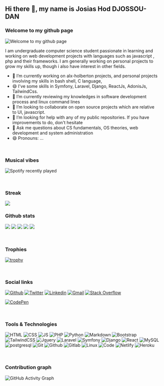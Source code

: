 ## Hi there 👋, my name is Josias Hod DJOSSOU-DAN


### Welcome to my github page
![Welcome to my github page ](https://i.pinimg.com/564x/6e/47/5f/6e475f07c727d798133f2621907cb1aa.jpg)


I am undergraduate computer science student passionate in learning and working on web development projects with languages such as javascript , php and their frameworks. I am generally working on personal projects to grow my skills up, though i also have interest in other fields.

- 🔭 I’m currently working on alx-holberton projects, and personal projects involving my skills in bash shell, C language,
- 😄 I've some skills in Symfony, Laravel, Django, ReactJs, AdonisJs, TailwindCss. 
- 🌱 I’m currently reviewing my knowledges in software development process and linux command lines
- 👯 I’m looking to collaborate on open source projects which are relative to UI, javascript.  
- 🤔 I’m looking for help with any of my public repositories. If you have improvements to do, don't hesitate
- 💬 Ask me questions about CS fundamentals, OS theories, web development and system administration   
- 😄 Pronouns: ...

<br>

### Musical vibes

![Spotify recently played](https://spotify-recently-played-readme.vercel.app/api?user=6vi0wybax2e9k9i29cs8rua8m&unique={true|1|on|yes})


<br>

### Streak

<a href="https://github-readme-streak-stats.herokuapp.com/?user=josiashod">
  <img align="center" src="https://github-readme-streak-stats.herokuapp.com/?user=josiashod" />
</a>

<br>

### Github stats

![](https://github-profile-summary-cards.vercel.app/api/cards/profile-details?username=josiashod&theme=solarized)
![](https://github-profile-summary-cards.vercel.app/api/cards/repos-per-language?username=josiashod&theme=solarized) 
![](https://github-profile-summary-cards.vercel.app/api/cards/most-commit-language?username=josiashod&theme=solarized)
![](https://github-profile-summary-cards.vercel.app/api/cards/stats?username=josiashod&theme=solarized)
![](https://github-profile-summary-cards.vercel.app/api/cards/productive-time?username=josiashod&theme=solarized)


<br>

### Trophies
[![trophy](https://github-profile-trophy.vercel.app/?username=josiashod&column=7)](https://github.com/ryo-ma/github-profile-trophy)


<br>

### Social links

[![Github](https://img.shields.io/badge/Github-000000?&style=for-the-badge&logo=github&logoColor=white)](https://github.com/josiashod)
[![Twitter](https://img.shields.io/badge/twitter-%231DA1F2.svg?&style=for-the-badge&logo=twitter&logoColor=white)](https://twitter.com/josias_hod)
[![Linkedin](https://img.shields.io/badge/linkedin-%230077B5.svg?&style=for-the-badge&logo=linkedin&logoColor=white)](https://www.linkedin.com/in/josias-djossou-dan-269b78195/)
[![Gmail](https://img.shields.io/badge/gmail-D14836?&style=for-the-badge&logo=gmail&logoColor=white)](djossoujosiashod@gmail.com)
[![Stack Overflow](https://img.shields.io/badge/-Stackoverflow-FE7A16?style=for-the-badge&logo=stack-overflow&logoColor=white)](https://stackoverflow.com/users/13689866/josias-hod-djossou-dan)
<!-- [![Dev.to blog](https://img.shields.io/badge/dev.to-0A0A0A?style=for-the-badge&logo=dev.to&logoColor=white)](https://dev.to/josiashod/)  -->
[![CodePen](https://img.shields.io/badge/Codepen-000000?style=for-the-badge&logo=codepen&logoColor=white)](https://codepen.io/josiashod)


<br>


### Tools & Technologies

![HTML](https://img.shields.io/badge/html5-%23E34F26.svg?style=for-the-badge&logo=html5&logoColor=white) 
![CSS](https://img.shields.io/badge/css3-%231572B6.svg?style=for-the-badge&logo=css3&logoColor=white) 
![JS](https://img.shields.io/badge/javascript-%23323330.svg?style=for-the-badge&logo=javascript&logoColor=%23F7DF1E) 
![PHP](https://img.shields.io/badge/php-%23777BB4.svg?style=for-the-badge&logo=php&logoColor=white)
![Python](https://img.shields.io/badge/python-%2314354C.svg?style=for-the-badge&logo=python&logoColor=white)
![Markdown](https://img.shields.io/badge/markdown-%23000000.svg?style=for-the-badge&logo=markdown&logoColor=white)
![Bootstrap](https://img.shields.io/badge/bootstrap-%23563D7C.svg?style=for-the-badge&logo=bootstrap&logoColor=white) 
![TailwindCSS](https://img.shields.io/badge/tailwindcss-%2338B2AC.svg?style=for-the-badge&logo=tailwind-css&logoColor=white) 
![Jquery](https://img.shields.io/badge/jQuery-0769AD?style=for-the-badge&logo=jquery&logoColor=white)
![Laravel](https://img.shields.io/badge/laravel-%23FF2D20.svg?style=for-the-badge&logo=laravel&logoColor=white)
![Symfony](https://img.shields.io/badge/Symfony-%23000.svg?style=for-the-badge&logo=Symfony&logoColor=white)
![Django](https://img.shields.io/badge/Django-092E20?style=for-the-badge&logo=django&logoColor=white)
![React](https://img.shields.io/badge/React-20232A?style=for-the-badge&logo=react&logoColor=61DAFB)
![MySQL](https://img.shields.io/badge/mysql-%2300f.svg?style=for-the-badge&logo=mysql&logoColor=white)
![postgresql](https://img.shields.io/badge/PostgreSQL-316192?style=for-the-badge&logo=postgresql&logoColor=white)
![Git](https://img.shields.io/badge/git-%23F05033.svg?style=for-the-badge&logo=git&logoColor=white) 
![Github](https://img.shields.io/badge/github-%23121011.svg?style=for-the-badge&logo=github&logoColor=white) 
![Gitlab](https://img.shields.io/badge/GitLab-330F63?style=for-the-badge&logo=gitlab&logoColor=white) 
![Linux](https://img.shields.io/badge/Linux-FCC624?style=for-the-badge&logo=linux&logoColor=black) 
![Code](https://img.shields.io/badge/VisualStudioCode-0078d7.svg?style=for-the-badge&logo=visual-studio-code&logoColor=white)
![Netlify](https://img.shields.io/badge/Netlify-00C7B7?style=for-the-badge&logo=netlify&logoColor=white)
![Heroku](https://img.shields.io/badge/Heroku-430098?style=for-the-badge&logo=heroku&logoColor=white)

<br>

### Contribution graph
![GitHub Activity Graph](https://activity-graph.herokuapp.com/graph?username=josiashod)  
